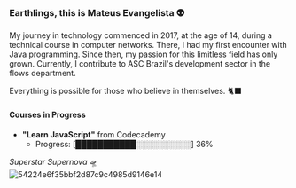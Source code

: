 ### Earthlings, this is Mateus Evangelista 👽

My journey in technology commenced in 2017, at the age of 14, during a technical course in computer networks. There, I had my first encounter with Java programming. Since then, my passion for this limitless field has only grown. Currently, I contribute to ASC Brazil's development sector in the flows department.

<!--
**MateusEvng/MateusEvng** is a ✨ _special_ ✨ repository because its `README.md` (this file) appears on your GitHub profile.
-->

Everything is possible for those who believe in themselves. 🐈‍⬛ </br>





#### Courses in Progress

- **"Learn JavaScript"** from Codecademy
  - Progress: [███████████░░░░░░░░░░] 36%

*Superstar Supernova* 🛸 </br>
![54224e6f35bbf2d87c9c4985d9146e14](https://github.com/MateusEvng/MateusEvng/assets/105022974/7e790e96-bcf3-4b84-a27b-2444611633bd)
